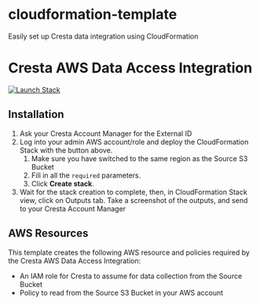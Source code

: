 # cloudformation-template
Easily set up Cresta data integration using CloudFormation

# Cresta AWS Data Access Integration

[![Launch Stack](https://s3.amazonaws.com/cloudformation-examples/cloudformation-launch-stack.png)](https://console.aws.amazon.com/cloudformation/home#/stacks/create/review?stackName=allow-cresta-s3-data-transfer&templateURL=https://cresta-cloudformation-template.s3.amazonaws.com/allow-cresta-s3-data-transfer/aws/main.yaml)

## Installation
1. Ask your Cresta Account Manager for the External ID
1. Log into your admin AWS account/role and deploy the CloudFormation Stack with the button above.
   1. Make sure you have switched to the same region as the Source S3 Bucket
   1. Fill in all the `required` parameters.
   1. Click **Create stack**.
1. Wait for the stack creation to complete, then, in CloudFormation Stack view, click on Outputs tab.  Take a screenshot of the outputs, and send to your Cresta Account Manager

## AWS Resources

This template creates the following AWS resource and policies required by the Cresta AWS Data Access Integration:

- An IAM role for Cresta to assume for data collection from the Source Bucket
- Policy to read from the Source S3 Bucket in your AWS account
